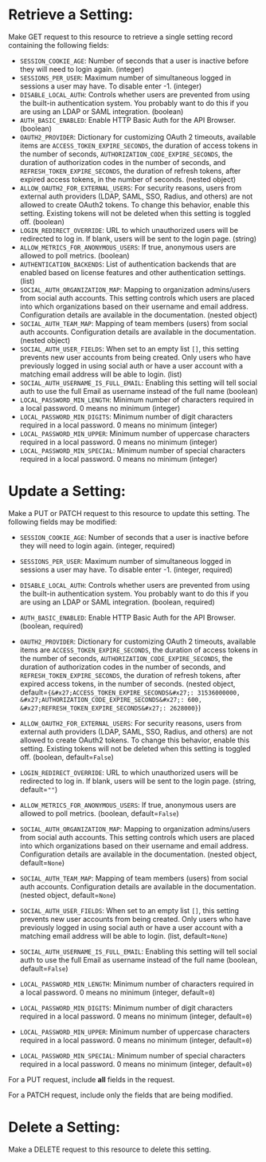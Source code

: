 # Retrieve a Setting:

Make GET request to this resource to retrieve a single setting
record containing the following fields:

* `SESSION_COOKIE_AGE`: Number of seconds that a user is inactive before they will need to login again. (integer)
* `SESSIONS_PER_USER`: Maximum number of simultaneous logged in sessions a user may have. To disable enter -1. (integer)
* `DISABLE_LOCAL_AUTH`: Controls whether users are prevented from using the built-in authentication system. You probably want to do this if you are using an LDAP or SAML integration. (boolean)
* `AUTH_BASIC_ENABLED`: Enable HTTP Basic Auth for the API Browser. (boolean)
* `OAUTH2_PROVIDER`: Dictionary for customizing OAuth 2 timeouts, available items are `ACCESS_TOKEN_EXPIRE_SECONDS`, the duration of access tokens in the number of seconds, `AUTHORIZATION_CODE_EXPIRE_SECONDS`, the duration of authorization codes in the number of seconds, and `REFRESH_TOKEN_EXPIRE_SECONDS`, the duration of refresh tokens, after expired access tokens, in the number of seconds. (nested object)
* `ALLOW_OAUTH2_FOR_EXTERNAL_USERS`: For security reasons, users from external auth providers (LDAP, SAML, SSO, Radius, and others) are not allowed to create OAuth2 tokens. To change this behavior, enable this setting. Existing tokens will not be deleted when this setting is toggled off. (boolean)
* `LOGIN_REDIRECT_OVERRIDE`: URL to which unauthorized users will be redirected to log in.  If blank, users will be sent to the login page. (string)
* `ALLOW_METRICS_FOR_ANONYMOUS_USERS`: If true, anonymous users are allowed to poll metrics. (boolean)
* `AUTHENTICATION_BACKENDS`: List of authentication backends that are enabled based on license features and other authentication settings. (list)
* `SOCIAL_AUTH_ORGANIZATION_MAP`: Mapping to organization admins/users from social auth accounts. This setting
controls which users are placed into which organizations based on their
username and email address. Configuration details are available in the
documentation. (nested object)
* `SOCIAL_AUTH_TEAM_MAP`: Mapping of team members (users) from social auth accounts. Configuration
details are available in the documentation. (nested object)
* `SOCIAL_AUTH_USER_FIELDS`: When set to an empty list `[]`, this setting prevents new user accounts from being created. Only users who have previously logged in using social auth or have a user account with a matching email address will be able to login. (list)
* `SOCIAL_AUTH_USERNAME_IS_FULL_EMAIL`: Enabling this setting will tell social auth to use the full Email as username instead of the full name (boolean)
* `LOCAL_PASSWORD_MIN_LENGTH`: Minimum number of characters required in a local password. 0 means no minimum (integer)
* `LOCAL_PASSWORD_MIN_DIGITS`: Minimum number of digit characters required in a local password. 0 means no minimum (integer)
* `LOCAL_PASSWORD_MIN_UPPER`: Minimum number of uppercase characters required in a local password. 0 means no minimum (integer)
* `LOCAL_PASSWORD_MIN_SPECIAL`: Minimum number of special characters required in a local password. 0 means no minimum (integer)





# Update a Setting:

Make a PUT or PATCH request to this resource to update this
setting.  The following fields may be modified:


* `SESSION_COOKIE_AGE`: Number of seconds that a user is inactive before they will need to login again. (integer, required)
* `SESSIONS_PER_USER`: Maximum number of simultaneous logged in sessions a user may have. To disable enter -1. (integer, required)
* `DISABLE_LOCAL_AUTH`: Controls whether users are prevented from using the built-in authentication system. You probably want to do this if you are using an LDAP or SAML integration. (boolean, required)
* `AUTH_BASIC_ENABLED`: Enable HTTP Basic Auth for the API Browser. (boolean, required)
* `OAUTH2_PROVIDER`: Dictionary for customizing OAuth 2 timeouts, available items are `ACCESS_TOKEN_EXPIRE_SECONDS`, the duration of access tokens in the number of seconds, `AUTHORIZATION_CODE_EXPIRE_SECONDS`, the duration of authorization codes in the number of seconds, and `REFRESH_TOKEN_EXPIRE_SECONDS`, the duration of refresh tokens, after expired access tokens, in the number of seconds. (nested object, default=`{&#x27;ACCESS_TOKEN_EXPIRE_SECONDS&#x27;: 31536000000, &#x27;AUTHORIZATION_CODE_EXPIRE_SECONDS&#x27;: 600, &#x27;REFRESH_TOKEN_EXPIRE_SECONDS&#x27;: 2628000}`)
* `ALLOW_OAUTH2_FOR_EXTERNAL_USERS`: For security reasons, users from external auth providers (LDAP, SAML, SSO, Radius, and others) are not allowed to create OAuth2 tokens. To change this behavior, enable this setting. Existing tokens will not be deleted when this setting is toggled off. (boolean, default=`False`)
* `LOGIN_REDIRECT_OVERRIDE`: URL to which unauthorized users will be redirected to log in.  If blank, users will be sent to the login page. (string, default=`""`)
* `ALLOW_METRICS_FOR_ANONYMOUS_USERS`: If true, anonymous users are allowed to poll metrics. (boolean, default=`False`)

* `SOCIAL_AUTH_ORGANIZATION_MAP`: Mapping to organization admins/users from social auth accounts. This setting
controls which users are placed into which organizations based on their
username and email address. Configuration details are available in the
documentation. (nested object, default=`None`)
* `SOCIAL_AUTH_TEAM_MAP`: Mapping of team members (users) from social auth accounts. Configuration
details are available in the documentation. (nested object, default=`None`)
* `SOCIAL_AUTH_USER_FIELDS`: When set to an empty list `[]`, this setting prevents new user accounts from being created. Only users who have previously logged in using social auth or have a user account with a matching email address will be able to login. (list, default=`None`)
* `SOCIAL_AUTH_USERNAME_IS_FULL_EMAIL`: Enabling this setting will tell social auth to use the full Email as username instead of the full name (boolean, default=`False`)
* `LOCAL_PASSWORD_MIN_LENGTH`: Minimum number of characters required in a local password. 0 means no minimum (integer, default=`0`)
* `LOCAL_PASSWORD_MIN_DIGITS`: Minimum number of digit characters required in a local password. 0 means no minimum (integer, default=`0`)
* `LOCAL_PASSWORD_MIN_UPPER`: Minimum number of uppercase characters required in a local password. 0 means no minimum (integer, default=`0`)
* `LOCAL_PASSWORD_MIN_SPECIAL`: Minimum number of special characters required in a local password. 0 means no minimum (integer, default=`0`)






For a PUT request, include **all** fields in the request.



For a PATCH request, include only the fields that are being modified.



# Delete a Setting:

Make a DELETE request to this resource to delete this setting.